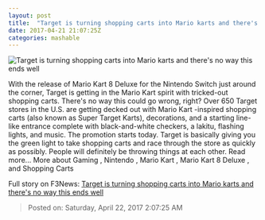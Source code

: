 ```yaml
---
layout: post
title:  "Target is turning shopping carts into Mario karts and there's no way this ends well"
date: 2017-04-21 21:07:25Z
categories: mashable
---
```


![Target is turning shopping carts into Mario karts and there's no way this ends well](http://i.amz.mshcdn.com/--7GpNhVkkZXyomQld3GOe_7Lbc=/1200x630/2017%2F04%2F21%2F0c%2Ff663fcc736d04d6f8147d922aaa97032.153dd.jpg)

With the release of Mario Kart 8 Deluxe for the Nintendo Switch just around the corner, Target is getting in the Mario Kart spirit with tricked-out shopping carts. There's no way this could go wrong, right? Over 650 Target stores in the U.S. are getting decked out with Mario Kart -inspired shopping carts (also known as Super Target Karts), decorations, and a starting line-like entrance complete with black-and-white checkers, a lakitu, flashing lights, and music. The promotion starts today. Target is basically giving you the green light to take shopping carts and race through the store as quickly as possibly. People will definitely be throwing things at each other. Read more... More about Gaming , Nintendo , Mario Kart , Mario Kart 8 Deluxe , and Shopping Carts


Full story on F3News: [Target is turning shopping carts into Mario karts and there's no way this ends well](http://www.f3nws.com/n/zkGYzD)

> Posted on: Saturday, April 22, 2017 2:07:25 AM
